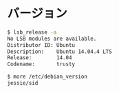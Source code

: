 # バージョン

~~~bash
$ lsb_release -a
No LSB modules are available.
Distributor ID: Ubuntu
Description:    Ubuntu 14.04.4 LTS
Release:        14.04
Codename:       trusty
~~~

~~~bash
$ more /etc/debian_version
jessie/sid
~~~
